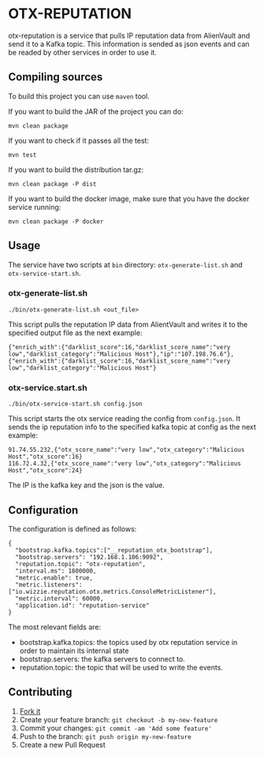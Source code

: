 # OTX-REPUTATION

otx-reputation is a service that pulls IP reputation data from AlienVault and send it to a Kafka topic. This information is sended as json events and can be readed by other services in order to use it.

## Compiling sources

To build this project you can use `maven` tool. 

If you want to build the JAR of the project you can do:

```
mvn clean package
```

If you want to check if it passes all the test:

```
mvn test
```

If you want to build the distribution tar.gz:

```
mvn clean package -P dist
```

If you want to build the docker image, make sure that you have the docker service running:

```
mvn clean package -P docker
```

## Usage
The service have two scripts at `bin` directory: `otx-generate-list.sh` and `otx-service-start.sh`. 

### otx-generate-list.sh
```
./bin/otx-generate-list.sh <out_file>
```
This script pulls the reputation IP data from AlientVault and writes it to the specified output file as the next example:

```
{"enrich_with":{"darklist_score":16,"darklist_score_name":"very low","darklist_category":"Malicious Host"},"ip":"107.198.76.6"},{"enrich_with":{"darklist_score":16,"darklist_score_name":"very low","darklist_category":"Malicious Host"}
```

### otx-service.start.sh
```
./bin/otx-service-start.sh config.json
```
This script starts the otx service reading the config from `config.json`. It sends the ip reputation info to the specified kafka topic at config as the next example:

```
91.74.55.232,{"otx_score_name":"very low","otx_category":"Malicious Host","otx_score":16}
116.72.4.32,{"otx_score_name":"very low","otx_category":"Malicious Host","otx_score":24}
```
The IP is the kafka key and the json is the value.

## Configuration
The configuration is defined as follows:
``` 
{
  "bootstrap.kafka.topics":["__reputation_otx_bootstrap"],
  "bootstrap.servers": "192.168.1.106:9092",
  "reputation.topic": "otx-reputation",
  "interval.ms": 1800000,
  "metric.enable": true,
  "metric.listeners": ["io.wizzie.reputation.otx.metrics.ConsoleMetricListener"],
  "metric.interval": 60000,
  "application.id": "reputation-service"
}
``` 
The most relevant fields are:

* bootstrap.kafka.topics: the topics used by otx reputation service in order to maintain its internal state
* bootstrap.servers: the kafka servers to connect to.
* reputation.topic: the topic that will be used to write the events.

## Contributing

1. [Fork it](https://github.com/wizzie-io/otx-reputation/fork)
2. Create your feature branch: `git checkout -b my-new-feature`
3. Commit your changes: `git commit -am 'Add some feature'`
4. Push to the branch: `git push origin my-new-feature`
5. Create a new Pull Request


